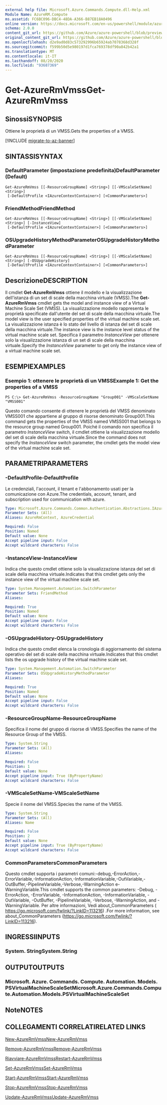 ```yaml
---
external help file: Microsoft.Azure.Commands.Compute.dll-Help.xml
Module Name: AzureRM.Compute
ms.assetid: FC6BC096-DBC4-48DA-A366-B87EB18A0496
online version: https://docs.microsoft.com/en-us/powershell/module/azurerm.compute/get-azurermvmss
schema: 2.0.0
content_git_url: https://github.com/Azure/azure-powershell/blob/preview/src/ResourceManager/Compute/Commands.Compute/help/Get-AzureRmVmss.md
original_content_git_url: https://github.com/Azure/azure-powershell/blob/preview/src/ResourceManager/Compute/Commands.Compute/help/Get-AzureRmVmss.md
ms.openlocfilehash: d2e9ad0d83c573292996b65924ab7078368d328f
ms.sourcegitcommit: f599b50d5e980197d1fca769378df90a842b42a1
ms.translationtype: MT
ms.contentlocale: it-IT
ms.lasthandoff: 08/20/2020
ms.locfileid: "93687369"
---
```

# <span data-ttu-id="ccf78-101">Get-AzureRmVmss</span><span class="sxs-lookup"><span data-stu-id="ccf78-101">Get-AzureRmVmss</span></span>

## <span data-ttu-id="ccf78-102">Sinossi</span><span class="sxs-lookup"><span data-stu-id="ccf78-102">SYNOPSIS</span></span>
<span data-ttu-id="ccf78-103">Ottiene le proprietà di un VMSS.</span><span class="sxs-lookup"><span data-stu-id="ccf78-103">Gets the properties of a VMSS.</span></span>

[!INCLUDE [migrate-to-az-banner](../../includes/migrate-to-az-banner.md)]

## <span data-ttu-id="ccf78-104">SINTASSI</span><span class="sxs-lookup"><span data-stu-id="ccf78-104">SYNTAX</span></span>

### <span data-ttu-id="ccf78-105">DefaultParameter (impostazione predefinita)</span><span class="sxs-lookup"><span data-stu-id="ccf78-105">DefaultParameter (Default)</span></span>
```
Get-AzureRmVmss [[-ResourceGroupName] <String>] [[-VMScaleSetName] <String>]
 [-DefaultProfile <IAzureContextContainer>] [<CommonParameters>]
```

### <span data-ttu-id="ccf78-106">FriendMethod</span><span class="sxs-lookup"><span data-stu-id="ccf78-106">FriendMethod</span></span>
```
Get-AzureRmVmss [[-ResourceGroupName] <String>] [[-VMScaleSetName] <String>] [-InstanceView]
 [-DefaultProfile <IAzureContextContainer>] [<CommonParameters>]
```

### <span data-ttu-id="ccf78-107">OSUpgradeHistoryMethodParameter</span><span class="sxs-lookup"><span data-stu-id="ccf78-107">OSUpgradeHistoryMethodParameter</span></span>
```
Get-AzureRmVmss [[-ResourceGroupName] <String>] [[-VMScaleSetName] <String>] [-OSUpgradeHistory]
 [-DefaultProfile <IAzureContextContainer>] [<CommonParameters>]
```

## <span data-ttu-id="ccf78-108">Descrizione</span><span class="sxs-lookup"><span data-stu-id="ccf78-108">DESCRIPTION</span></span>
<span data-ttu-id="ccf78-109">Il cmdlet **Get-AzureRmVmss** ottiene il modello e la visualizzazione dell'istanza di un set di scale della macchina virtuale (VMSS).</span><span class="sxs-lookup"><span data-stu-id="ccf78-109">The **Get-AzureRmVmss** cmdlet gets the model and instance view of a Virtual Machine Scale Set (VMSS).</span></span>
<span data-ttu-id="ccf78-110">La visualizzazione modello rappresenta le proprietà specificate dall'utente del set di scale della macchina virtuale.</span><span class="sxs-lookup"><span data-stu-id="ccf78-110">The model view is the user specified properties of the virtual machine scale set.</span></span>
<span data-ttu-id="ccf78-111">La visualizzazione istanza è lo stato del livello di istanza del set di scale della macchina virtuale.</span><span class="sxs-lookup"><span data-stu-id="ccf78-111">The instance view is the instance level status of the virtual machine scale set.</span></span>
<span data-ttu-id="ccf78-112">Specifica il parametro *InstanceView* per ottenere solo la visualizzazione istanza di un set di scale della macchina virtuale.</span><span class="sxs-lookup"><span data-stu-id="ccf78-112">Specify the *InstanceView* parameter to get only the instance view of a virtual machine scale set.</span></span>

## <span data-ttu-id="ccf78-113">ESEMPI</span><span class="sxs-lookup"><span data-stu-id="ccf78-113">EXAMPLES</span></span>

### <span data-ttu-id="ccf78-114">Esempio 1: ottenere le proprietà di un VMSS</span><span class="sxs-lookup"><span data-stu-id="ccf78-114">Example 1: Get the properties of a VMSS</span></span>
```
PS C:\> Get-AzureRmVmss -ResourceGroupName "Group001" -VMScaleSetName "VMSS001"
```

<span data-ttu-id="ccf78-115">Questo comando consente di ottenere le proprietà del VMSS denominato VMSS001 che appartiene al gruppo di risorse denominato Group001.</span><span class="sxs-lookup"><span data-stu-id="ccf78-115">This command gets the properties of the VMSS named VMSS001 that belongs to the resource group named Group001.</span></span>
<span data-ttu-id="ccf78-116">Poiché il comando non specifica il parametro *InstanceView* switch, il cmdlet ottiene la visualizzazione modello del set di scale della macchina virtuale.</span><span class="sxs-lookup"><span data-stu-id="ccf78-116">Since the command does not specify the *InstanceView* switch parameter, the cmdlet gets the model view of the virtual machine scale set.</span></span>

## <span data-ttu-id="ccf78-117">PARAMETRI</span><span class="sxs-lookup"><span data-stu-id="ccf78-117">PARAMETERS</span></span>

### <span data-ttu-id="ccf78-118">-DefaultProfile</span><span class="sxs-lookup"><span data-stu-id="ccf78-118">-DefaultProfile</span></span>
<span data-ttu-id="ccf78-119">Le credenziali, l'account, il tenant e l'abbonamento usati per la comunicazione con Azure.</span><span class="sxs-lookup"><span data-stu-id="ccf78-119">The credentials, account, tenant, and subscription used for communication with azure.</span></span>

```yaml
Type: Microsoft.Azure.Commands.Common.Authentication.Abstractions.IAzureContextContainer
Parameter Sets: (All)
Aliases: AzureRmContext, AzureCredential

Required: False
Position: Named
Default value: None
Accept pipeline input: False
Accept wildcard characters: False
```

### <span data-ttu-id="ccf78-120">-InstanceView</span><span class="sxs-lookup"><span data-stu-id="ccf78-120">-InstanceView</span></span>
<span data-ttu-id="ccf78-121">Indica che questo cmdlet ottiene solo la visualizzazione istanza del set di scale della macchina virtuale.</span><span class="sxs-lookup"><span data-stu-id="ccf78-121">Indicates that this cmdlet gets only the instance view of the virtual machine scale set.</span></span>

```yaml
Type: System.Management.Automation.SwitchParameter
Parameter Sets: FriendMethod
Aliases:

Required: True
Position: Named
Default value: None
Accept pipeline input: False
Accept wildcard characters: False
```

### <span data-ttu-id="ccf78-122">-OSUpgradeHistory</span><span class="sxs-lookup"><span data-stu-id="ccf78-122">-OSUpgradeHistory</span></span>
<span data-ttu-id="ccf78-123">Indica che questo cmdlet elenca la cronologia di aggiornamento del sistema operativo del set di scale della macchina virtuale.</span><span class="sxs-lookup"><span data-stu-id="ccf78-123">Indicates that this cmdlet lists the os upgrade history of the virtual machine scale set.</span></span>

```yaml
Type: System.Management.Automation.SwitchParameter
Parameter Sets: OSUpgradeHistoryMethodParameter
Aliases:

Required: True
Position: Named
Default value: None
Accept pipeline input: False
Accept wildcard characters: False
```

### <span data-ttu-id="ccf78-124">-ResourceGroupName</span><span class="sxs-lookup"><span data-stu-id="ccf78-124">-ResourceGroupName</span></span>
<span data-ttu-id="ccf78-125">Specifica il nome del gruppo di risorse di VMSS.</span><span class="sxs-lookup"><span data-stu-id="ccf78-125">Specifies the name of the Resource Group of the VMSS.</span></span>

```yaml
Type: System.String
Parameter Sets: (All)
Aliases:

Required: False
Position: 1
Default value: None
Accept pipeline input: True (ByPropertyName)
Accept wildcard characters: False
```

### <span data-ttu-id="ccf78-126">-VMScaleSetName</span><span class="sxs-lookup"><span data-stu-id="ccf78-126">-VMScaleSetName</span></span>
<span data-ttu-id="ccf78-127">Specie il nome del VMSS.</span><span class="sxs-lookup"><span data-stu-id="ccf78-127">Species the name of the VMSS.</span></span>

```yaml
Type: System.String
Parameter Sets: (All)
Aliases: Name

Required: False
Position: 2
Default value: None
Accept pipeline input: True (ByPropertyName)
Accept wildcard characters: False
```

### <span data-ttu-id="ccf78-128">CommonParameters</span><span class="sxs-lookup"><span data-stu-id="ccf78-128">CommonParameters</span></span>
<span data-ttu-id="ccf78-129">Questo cmdlet supporta i parametri comuni:-debug,-ErrorAction,-ErrorVariable,-InformationAction,-InformationVariable,-OutVariable,-OutBuffer,-PipelineVariable,-Verbose,-WarningAction e-WarningVariable.</span><span class="sxs-lookup"><span data-stu-id="ccf78-129">This cmdlet supports the common parameters: -Debug, -ErrorAction, -ErrorVariable, -InformationAction, -InformationVariable, -OutVariable, -OutBuffer, -PipelineVariable, -Verbose, -WarningAction, and -WarningVariable.</span></span> <span data-ttu-id="ccf78-130">Per altre informazioni, Vedi about_CommonParameters ( https://go.microsoft.com/fwlink/?LinkID=113216) .</span><span class="sxs-lookup"><span data-stu-id="ccf78-130">For more information, see about_CommonParameters (https://go.microsoft.com/fwlink/?LinkID=113216).</span></span>

## <span data-ttu-id="ccf78-131">INGRESSI</span><span class="sxs-lookup"><span data-stu-id="ccf78-131">INPUTS</span></span>

### <span data-ttu-id="ccf78-132">System. String</span><span class="sxs-lookup"><span data-stu-id="ccf78-132">System.String</span></span>

## <span data-ttu-id="ccf78-133">OUTPUT</span><span class="sxs-lookup"><span data-stu-id="ccf78-133">OUTPUTS</span></span>

### <span data-ttu-id="ccf78-134">Microsoft. Azure. Commands. Compute. Automation. Models. PSVirtualMachineScaleSet</span><span class="sxs-lookup"><span data-stu-id="ccf78-134">Microsoft.Azure.Commands.Compute.Automation.Models.PSVirtualMachineScaleSet</span></span>

## <span data-ttu-id="ccf78-135">Note</span><span class="sxs-lookup"><span data-stu-id="ccf78-135">NOTES</span></span>

## <span data-ttu-id="ccf78-136">COLLEGAMENTI CORRELATI</span><span class="sxs-lookup"><span data-stu-id="ccf78-136">RELATED LINKS</span></span>

[<span data-ttu-id="ccf78-137">New-AzureRmVmss</span><span class="sxs-lookup"><span data-stu-id="ccf78-137">New-AzureRmVmss</span></span>](./New-AzureRmVmss.md)

[<span data-ttu-id="ccf78-138">Remove-AzureRmVmss</span><span class="sxs-lookup"><span data-stu-id="ccf78-138">Remove-AzureRmVmss</span></span>](./Remove-AzureRmVmss.md)

[<span data-ttu-id="ccf78-139">Riavviare-AzureRmVmss</span><span class="sxs-lookup"><span data-stu-id="ccf78-139">Restart-AzureRmVmss</span></span>](./Restart-AzureRmVmss.md)

[<span data-ttu-id="ccf78-140">Set-AzureRmVmss</span><span class="sxs-lookup"><span data-stu-id="ccf78-140">Set-AzureRmVmss</span></span>](./Set-AzureRmVmss.md)

[<span data-ttu-id="ccf78-141">Start-AzureRmVmss</span><span class="sxs-lookup"><span data-stu-id="ccf78-141">Start-AzureRmVmss</span></span>](./Start-AzureRmVmss.md)

[<span data-ttu-id="ccf78-142">Stop-AzureRmVmss</span><span class="sxs-lookup"><span data-stu-id="ccf78-142">Stop-AzureRmVmss</span></span>](./Stop-AzureRmVmss.md)

[<span data-ttu-id="ccf78-143">Update-AzureRmVmss</span><span class="sxs-lookup"><span data-stu-id="ccf78-143">Update-AzureRmVmss</span></span>](./Update-AzureRmVmss.md)


